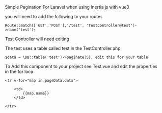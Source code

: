 Simple Pagination For Laravel when using Inertia js with vue3

you will need to add the following to your routes

    Route::match(['GET','POST'],'/test', 'TestController@test')->name('test');

Test Controller will need editing


The test uses a table called test in the TestController.php

    $data = \DB::table('test')->paginate(5); edit this for your table
    
    
To Add this component to your project see Test.vue and edit the properties in the for loop
    
    <tr v-for="map in pageData.data">
  
        <td>
            {{map.name}}
        </td>
    
    </tr>
